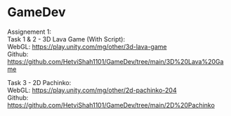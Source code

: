 # GameDev

Assignement 1:  <br/>
Task 1 & 2 - 3D Lava Game (With Script): <br/>
  WebGL: https://play.unity.com/mg/other/3d-lava-game<br/>
  Github: https://github.com/HetviShah1101/GameDev/tree/main/3D%20Lava%20Game<br/>

Task 3 - 2D Pachinko: <br/>
  WebGL: https://play.unity.com/mg/other/2d-pachinko-204 <br/>
  Github: https://github.com/HetviShah1101/GameDev/tree/main/2D%20Pachinko
